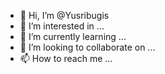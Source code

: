 - 👋 Hi, I’m @Yusribugis
- 👀 I’m interested in ...
- 🌱 I’m currently learning ...
- 💞️ I’m looking to collaborate on ...
- 📫 How to reach me ...

<!---
Yusribugis/Yusribugis is a ✨ special ✨ repository because its `README.md` (this file) appears on your GitHub profile.
You can click the Preview link to take a look at your changes.
--->

